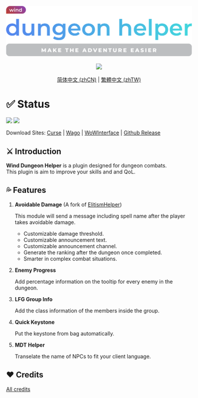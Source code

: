 <div align="center">
<img width="512" src="Title.svg"/><br><br>
<img src="https://img.shields.io/badge/Version-1.7.2-green.svg?longCache=true&style=for-the-badge"/>

[简体中文 (zhCN)](README_zhCN.md) | [繁體中文 (zhTW)](README_zhTW.md)
</div>

# ✅ Status
![](https://img.shields.io/github/workflow/status/fang2hou/WindDungeonHelper/publish_stable) [![](https://img.shields.io/badge/Wind%20Plugins-Join-grey.svg?longCache=true&color=7289DA&logo=discord)](https://discord.gg/nA44TeZ)

Download Sites: [Curse](https://www.curseforge.com/wow/addons/wind-dungeon-helper) | [Wago](https://addons.wago.io/addons/winddungeonhelper) | [WoWInterface](https://www.wowinterface.com/downloads/info25532-WindDungeonHelper.html) | [Github Release](https://github.com/fang2hou/WindDungeonHelper/releases)

## ⚔️ Introduction
**Wind Dungeon Helper** is a plugin designed for dungeon combats.  
This plugin is aim to improve your skills and and QoL.

## 💦 Features
1. **Avoidable Damage** (A fork of [ElitismHelper](https://wow.curseforge.com/projects/elitismhelper))

    This module will send a message including spell name after the player takes avoidable damage. 
    - Customizable damage threshold.
    - Customizable announcement text.
    - Customizable announcement channel.
    - Generate the ranking after the dungeon once completed.
    - Smarter in complex combat situations.

2. **Enemy Progress**

    Add percentage information on the tooltip for every enemy in the dungeon.

3. **LFG Group Info**

    Add the class information of the members inside the group.

4. **Quick Keystone**

    Put the keystone from bag automatically.

5. **MDT Helper**

    Transelate the name of NPCs to fit your client language.

## ❤️ Credits
[All credits](CREDITS.md)